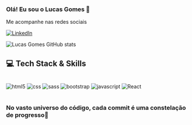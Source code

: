 ### Olá! Eu sou o Lucas Gomes 👋

Me acompanhe nas redes sociais

[![LinkedIn](https://img.shields.io/badge/LinkedIn-0077B5?style=for-the-badge&logo=linkedin&logoColor=white)](https://www.linkedin.com/in/lucaass1997/)

![Lucas Gomes GitHub stats](https://github-readme-stats.vercel.app/api?username=lucasgomesdacruz&show_icons=true&theme=dracula)

## 💻 Tech Stack & Skills


<div style="display: inline_block"><br/>
    <img aling="center" alt="html5" src="https://img.shields.io/badge/HTML5-E34F26?style=for-the-badge&logo=html5&logoColor=white">
    <img aling="center" alt="css" src="https://img.shields.io/badge/CSS3-1572B6?style=for-the-badge&logo=css3&logoColor=white">
    <img aling="center" alt="sass" src="https://img.shields.io/badge/Sass-CC6699?style=for-the-badge&logo=sass&logoColor=white">
    <img aling="center" alt="bootstrap" src="https://img.shields.io/badge/Bootstrap-563D7C?style=for-the-badge&logo=bootstrap&logoColor=white">
    <img aling="center" alt="javascript" src="https://img.shields.io/badge/JavaScript-F7DF1E?style=for-the-badge&logo=javascript&logoColor=black">
    <img aling="center" alt="React" src="https://img.shields.io/badge/React-20232A?style=for-the-badge&logo=react&logoColor=61DAFB">
</div><br>

### No vasto universo do código, cada commit é uma constelação de progresso🚀
